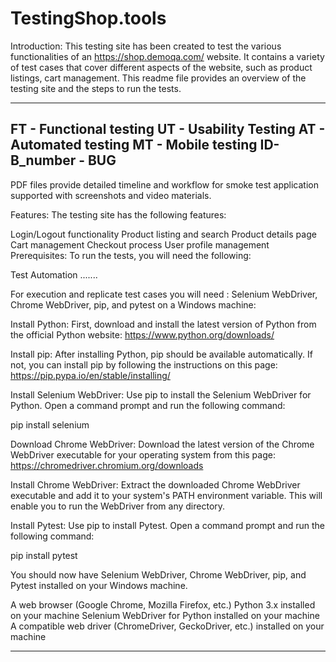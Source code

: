 # TestingShop.tools

Introduction:
This testing site has been created to test the various functionalities of an https://shop.demoqa.com/ website. It contains a variety of test cases that cover different aspects of the website, such as product listings, cart management. 
This readme file provides an overview of the testing site and the steps to run the tests.

-----
FT - Functional testing
UT - Usability Testing
AT - Automated testing
MT - Mobile testing
ID-B_number - BUG
-----
PDF files provide detailed timeline and workflow for smoke test application supported with screenshots and video materials.

Features:
The testing site has the following features:

Login/Logout functionality
Product listing and search
Product details page
Cart management
Checkout process
User profile management
Prerequisites:
To run the tests, you will need the following:

Test Automation
.......

For execution and replicate test cases you will need :
Selenium WebDriver, Chrome WebDriver, pip, and pytest on a Windows machine:

Install Python: First, download and install the latest version of Python from the official Python website: https://www.python.org/downloads/

Install pip: After installing Python, pip should be available automatically. If not, you can install pip by following the instructions on this page: https://pip.pypa.io/en/stable/installing/

Install Selenium WebDriver: Use pip to install the Selenium WebDriver for Python. Open a command prompt and run the following command:

pip install selenium

Download Chrome WebDriver: Download the latest version of the Chrome WebDriver executable for your operating system from this page: https://chromedriver.chromium.org/downloads

Install Chrome WebDriver: Extract the downloaded Chrome WebDriver executable and add it to your system's PATH environment variable. This will enable you to run the WebDriver from any directory.

Install Pytest: Use pip to install Pytest. Open a command prompt and run the following command:

pip install pytest

You should now have Selenium WebDriver, Chrome WebDriver, pip, and Pytest installed on your Windows machine. 


A web browser (Google Chrome, Mozilla Firefox, etc.)
Python 3.x installed on your machine
Selenium WebDriver for Python installed on your machine
A compatible web driver (ChromeDriver, GeckoDriver, etc.) installed on your machine



------
 
